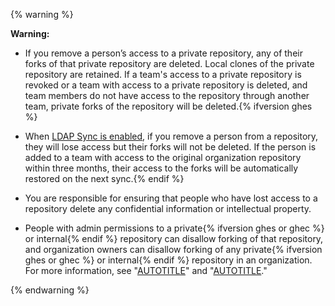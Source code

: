 {% warning %}

**Warning:**

* If you remove a person’s access to a private repository, any of their forks of that private repository are deleted. Local clones of the private repository are retained. If a team's access to a private repository is revoked or a team with access to a private repository is deleted, and team members do not have access to the repository through another team, private forks of the repository will be deleted.{% ifversion ghes %}
* When [LDAP Sync is enabled](/admin/identity-and-access-management/using-ldap-for-enterprise-iam/using-ldap#enabling-ldap-sync), if you remove a person from a repository, they will lose access but their forks will not be deleted. If the person is added to a team with access to the original organization repository within three months, their access to the forks will be automatically restored on the next sync.{% endif %}
* You are responsible for ensuring that people who have lost access to a repository delete any confidential information or intellectual property.

* People with admin permissions to a private{% ifversion ghes or ghec %} or internal{% endif %} repository can disallow forking of that repository, and organization owners can disallow forking of any private{% ifversion ghes or ghec %} or internal{% endif %} repository in an organization. For more information, see "[AUTOTITLE](/organizations/managing-organization-settings/managing-the-forking-policy-for-your-organization)" and "[AUTOTITLE](/repositories/managing-your-repositorys-settings-and-features/managing-repository-settings/managing-the-forking-policy-for-your-repository)."

{% endwarning %}
